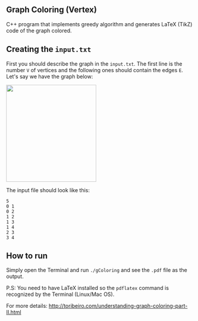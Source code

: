 ## Graph Coloring (Vertex)
C++ program that implements greedy algorithm and generates LaTeX (TikZ) code of the graph colored.

## Creating the `input.txt`
First you should describe the graph in the `input.txt`. The first line is the number `V` of vertices and the following ones should contain the edges `E`. Let's say we have the graph below:

<img src="http://toribeiro.com/static/img/input_graph.png" width="242" height="260" class="img-responsive center-block" />

The input file should look like this:

```
5
0 1
0 2
1 2
1 3
1 4
2 3
3 4
```
## How to run
Simply open the Terminal and run `./gColoring` and see the `.pdf` file as the output.

P.S: You need to have LaTeX installed so the `pdflatex` command is recognized by the Terminal (Linux/Mac OS).

For more details: http://toribeiro.com/understanding-graph-coloring-part-II.html

